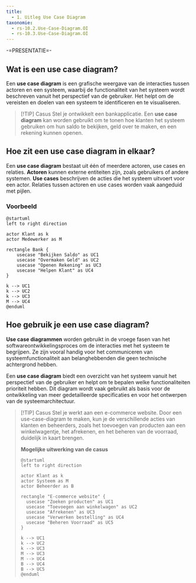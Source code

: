 ```yaml
---
title:
  - 1. Uitleg Use Case Diagram
taxonomie:
  - rs-10.2.Use-Case-Diagram.OI
  - rs-10.3.Use-Case-Diagram.OI
---
```


-=PRESENTATIE=-

## Wat is een use case diagram?
Een **use case diagram** is een grafische weergave van de interacties tussen actoren en een systeem, waarbij de functionaliteit van het systeem wordt beschreven vanuit het perspectief van de gebruiker. Het helpt om de vereisten en doelen van een systeem te identificeren en te visualiseren.

> [!TIP] Casus
> Stel je ontwikkelt een bankapplicatie. Een **use case diagram** kan worden gebruikt om te tonen hoe klanten het systeem gebruiken om hun saldo te bekijken, geld over te maken, en een rekening kunnen openen.

## Hoe zit een use case diagram in elkaar?
Een **use case diagram** bestaat uit één of meerdere actoren, use cases en relaties. **Actoren** kunnen externe entiteiten zijn, zoals gebruikers of andere systemen. **Use cases** beschrijven de acties die het systeem uitvoert voor een actor. Relaties tussen actoren en use cases worden vaak aangeduid met pijlen.

### Voorbeeld
```plantuml
@startuml
left to right direction

actor Klant as k
actor Medewerker as M

rectangle Bank {
	usecase "Bekijken Saldo" as UC1
	usecase "Overmaken Geld" as UC2
	usecase "Openen Rekening" as UC3
	usecase "Helpen Klant" as UC4
}

k --> UC1
k --> UC2
k --> UC3
M --> UC4
@enduml
```

## Hoe gebruik je een use case diagram?
**Use case diagrammen** worden gebruikt in de vroege fasen van het softwareontwikkelingsproces om de interacties met het systeem te begrijpen. Ze zijn vooral handig voor het communiceren van systeemfunctionaliteit aan belanghebbenden die geen technische achtergrond hebben.

Een **use case diagram** biedt een overzicht van het systeem vanuit het perspectief van de gebruiker en helpt om te bepalen welke functionaliteiten prioriteit hebben. Dit diagram wordt vaak gebruikt als basis voor de ontwikkeling van meer gedetailleerde specificaties en voor het ontwerpen van de systeemarchitectuur.

> [!TIP] Casus
> Stel je werkt aan een e-commerce website. Door een use-case-diagram te maken, kun je de verschillende acties van klanten en beheerders, zoals het toevoegen van producten aan een winkelwagentje, het afrekenen, en het beheren van de voorraad, duidelijk in kaart brengen.
>
> **Mogelijke uitwerking van de casus**
> ```plantuml
> @startuml
> left to right direction
> 
> actor Klant as k
> actor Systeem as M
> actor Beheerder as B
> 
> rectangle "E-commerce website" {
> 	usecase "Zoeken producten" as UC1
> 	usecase "Toevoegen aan winkelwagen" as UC2
> 	usecase "Afrekenen" as UC3
> 	usecase "Verwerken bestelling" as UC4
> 	usecase "Beheren Voorraad" as UC5
> }
> 
> k --> UC1
> k --> UC2
> k --> UC3
> M --> UC3
> M --> UC4
> B --> UC4
> B --> UC5
> @enduml
